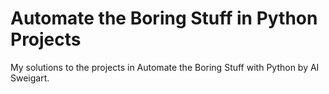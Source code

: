 # Automate the Boring Stuff in Python Projects

My solutions to the projects in Automate the Boring Stuff with Python by AI Sweigart.

